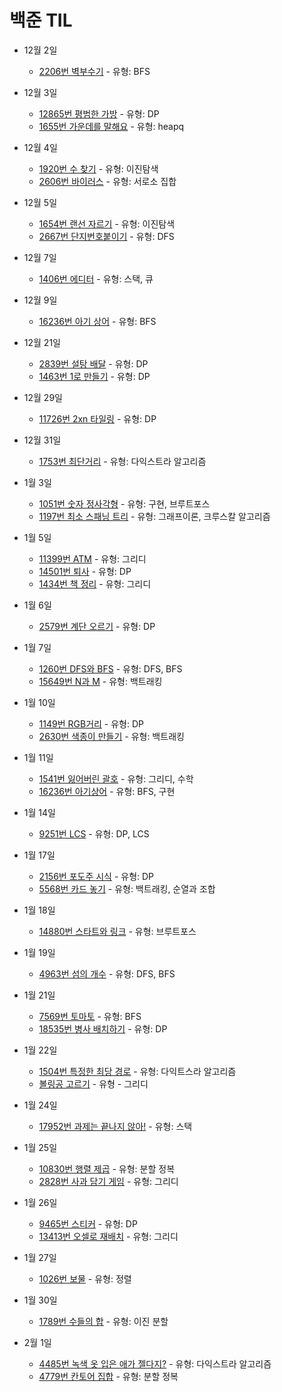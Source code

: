 # 백준 TIL

- 12월 2일

  - [2206번 벽부수기](https://github.com/Taewoong-H/algorithm/blob/main/%EB%B0%B1%EC%A4%80/2206%EB%B2%88%20%EB%B2%BD%20%EB%B6%80%EC%88%98%EA%B3%A0%20%EC%9D%B4%EB%8F%99%ED%95%98%EA%B8%B0.py) - 유형: BFS

- 12월 3일

  - [12865번 평범한 가방](https://github.com/Taewoong-H/algorithm/blob/main/%EB%B0%B1%EC%A4%80/12865%EB%B2%88%20%ED%8F%89%EB%B2%94%ED%95%9C%20%EA%B0%80%EB%B0%A9.py) - 유형: DP
  - [1655번 가운데를 말해요](https://github.com/Taewoong-H/algorithm/blob/main/%EB%B0%B1%EC%A4%80/1655%EB%B2%88%20%EA%B0%80%EC%9A%B4%EB%8D%B0%EB%A5%BC%20%EB%A7%90%ED%95%B4%EC%9A%94.py) - 유형: heapq

- 12월 4일

  - [1920번 수 찾기](https://github.com/Taewoong-H/algorithm/blob/main/%EB%B0%B1%EC%A4%80/1920%EB%B2%88%20%EC%88%98%20%EC%B0%BE%EA%B8%B0.py) - 유형: 이진탐색
  - [2606번 바이러스](https://github.com/Taewoong-H/algorithm/blob/main/%EB%B0%B1%EC%A4%80/2606%EB%B2%88%20%EB%B0%94%EC%9D%B4%EB%9F%AC%EC%8A%A4.py) - 유형: 서로소 집합

- 12월 5일

  - [1654번 랜선 자르기](https://github.com/Taewoong-H/algorithm/blob/main/%EB%B0%B1%EC%A4%80/1654%EB%B2%88%20%EB%9E%9C%EC%84%A0%20%EC%9E%90%EB%A5%B4%EA%B8%B0.py) - 유형: 이진탐색
  - [2667번 단지번호붙이기](https://github.com/Taewoong-H/algorithm/blob/main/%EB%B0%B1%EC%A4%80/2667%EB%B2%88%20%EB%8B%A8%EC%A7%80%EB%B2%88%ED%98%B8%EB%B6%99%EC%9D%B4%EA%B8%B0.py) - 유형: DFS

- 12월 7일

  - [1406번 에디터](https://github.com/Taewoong-H/algorithm/blob/main/%EB%B0%B1%EC%A4%80/1406%EB%B2%88%20%EC%97%90%EB%94%94%ED%84%B0.py) - 유형: 스택, 큐

- 12월 9일

  - [16236번 아기 상어](https://github.com/Taewoong-H/algorithm/blob/main/%EB%B0%B1%EC%A4%80/16236%EB%B2%88%20%EC%95%84%EA%B8%B0%EC%83%81%EC%96%B4.py) - 유형: BFS

- 12월 21일

  - [2839번 설탕 배달](https://github.com/Taewoong-H/algorithm/blob/main/%EB%B0%B1%EC%A4%80/2839%EB%B2%88%20%EC%84%A4%ED%83%95%20%EB%B0%B0%EB%8B%AC.py) - 유형: DP
  - [1463번 1로 만들기](https://github.com/Taewoong-H/algorithm/blob/main/%EB%B0%B1%EC%A4%80/1463%EB%B2%88%201%EB%A1%9C%20%EB%A7%8C%EB%93%A4%EA%B8%B0.py) - 유형: DP

- 12월 29일

  - [11726번 2xn 타일링](https://github.com/Taewoong-H/algorithm/blob/main/%EB%B0%B1%EC%A4%80/11726%EB%B2%88%202xn%20%ED%83%80%EC%9D%BC%EB%A7%81.py) - 유형: DP

- 12월 31일

  - [1753번 최단거리](https://github.com/Taewoong-H/algorithm/blob/main/%EB%B0%B1%EC%A4%80/1753%EB%B2%88%20%EC%B5%9C%EB%8B%A8%EA%B2%BD%EB%A1%9C.py) - 유형: 다익스트라 알고리즘

- 1월 3일

  - [1051번 숫자 정사각형](https://github.com/Taewoong-H/algorithm/blob/main/%EB%B0%B1%EC%A4%80/1051%EB%B2%88%20%EC%88%AB%EC%9E%90%20%EC%A0%95%EC%82%AC%EA%B0%81%ED%98%95.py) - 유형: 구현, 브루트포스
  - [1197번 최소 스패닝 트리](https://github.com/Taewoong-H/algorithm/blob/main/%EB%B0%B1%EC%A4%80/1197%EB%B2%88%20%EC%B5%9C%EC%86%8C%20%EC%8A%A4%ED%8C%A8%EB%8B%9D%20%ED%8A%B8%EB%A6%AC.py) - 유형: 그래프이론, 크루스칼 알고리즘

- 1월 5일

  - [11399번 ATM](https://github.com/Taewoong-H/algorithm/blob/main/%EB%B0%B1%EC%A4%80/11399%EB%B2%88%20ATM.py) - 유형: 그리디
  - [14501번 퇴사](https://github.com/Taewoong-H/algorithm/blob/main/%EB%B0%B1%EC%A4%80/14501%EB%B2%88%20%ED%87%B4%EC%82%AC.py) - 유형: DP
  - [1434번 책 정리](https://github.com/Taewoong-H/algorithm/blob/main/%EB%B0%B1%EC%A4%80/1434%EB%B2%88%20%EC%B1%85%20%EC%A0%95%EB%A6%AC.py) - 유형: 그리디

- 1월 6일

  - [2579번 계단 오르기](https://github.com/Taewoong-H/algorithm/blob/main/%EB%B0%B1%EC%A4%80/2579%EB%B2%88%20%EA%B3%84%EB%8B%A8%EC%98%A4%EB%A5%B4%EA%B8%B0.py) - 유형: DP

- 1월 7일

  - [1260번 DFS와 BFS](https://github.com/Taewoong-H/algorithm/blob/main/%EB%B0%B1%EC%A4%80/1260%EB%B2%88%20DFS%EC%99%80%20BFS.py) - 유형: DFS, BFS
  - [15649번 N과 M](https://github.com/Taewoong-H/algorithm/blob/main/%EB%B0%B1%EC%A4%80/15649%EB%B2%88%20N%EA%B3%BCM.py) - 유형: 백트래킹

- 1월 10일

  - [1149번 RGB거리](https://github.com/Taewoong-H/algorithm/blob/main/%EB%B0%B1%EC%A4%80/1149%EB%B2%88%20RGB%EA%B1%B0%EB%A6%AC.py) - 유형: DP
  - [2630번 색종이 만들기](https://github.com/Taewoong-H/algorithm/blob/main/%EB%B0%B1%EC%A4%80/2630%EB%B2%88%20%EC%83%89%EC%A2%85%EC%9D%B4%20%EB%A7%8C%EB%93%A4%EA%B8%B0.py) - 유형: 백트래킹

- 1월 11일

  - [1541번 잃어버린 괄호](https://github.com/Taewoong-H/algorithm/blob/main/%EB%B0%B1%EC%A4%80/1541%EB%B2%88%20%EC%9E%83%EC%96%B4%EB%B2%84%EB%A6%B0%20%EA%B4%84%ED%98%B8.py) - 유형: 그리디, 수학
  - [16236번 아기상어](https://github.com/Taewoong-H/algorithm/blob/main/%EB%B0%B1%EC%A4%80/16236%EB%B2%88%20%EC%95%84%EA%B8%B0%EC%83%81%EC%96%B4.py) - 유형: BFS, 구현

- 1월 14일

  - [9251번 LCS](https://github.com/Taewoong-H/algorithm/blob/main/%EB%B0%B1%EC%A4%80/9251%EB%B2%88%20LCS.py) - 유형: DP, LCS

- 1월 17일

  - [2156번 포도주 시식](https://github.com/Taewoong-H/algorithm/blob/main/%EB%B0%B1%EC%A4%80/2156%EB%B2%88%20%ED%8F%AC%EB%8F%84%EC%A3%BC%20%EC%8B%9C%EC%8B%9D.py) - 유형: DP
  - [5568번 카드 놓기](https://github.com/Taewoong-H/algorithm/blob/main/%EB%B0%B1%EC%A4%80/5568%EB%B2%88%20%EC%B9%B4%EB%93%9C%20%EB%86%93%EA%B8%B0.py) - 유형: 백트래킹, 순열과 조합

- 1월 18일

  - [14880번 스타트와 링크](https://github.com/Taewoong-H/algorithm/blob/main/%EB%B0%B1%EC%A4%80/14889%EB%B2%88%20%EC%8A%A4%ED%83%80%ED%8A%B8%EC%99%80%20%EB%A7%81%ED%81%AC.py) - 유형: 브루트포스

- 1월 19일

  - [4963번 섬의 개수](https://github.com/Taewoong-H/algorithm/blob/main/%EB%B0%B1%EC%A4%80/4963%EB%B2%88%20%EC%84%AC%EC%9D%98%EA%B0%9C%EC%88%98.py) - 유형: DFS, BFS

- 1월 21일

  - [7569번 토마토](https://github.com/Taewoong-H/algorithm/blob/main/%EB%B0%B1%EC%A4%80/7569%EB%B2%88%20%ED%86%A0%EB%A7%88%ED%86%A0.py) - 유형: BFS
  - [18535번 병사 배치하기](https://github.com/Taewoong-H/algorithm/blob/main/%EB%B0%B1%EC%A4%80/18535%EB%B2%88%20%EB%B3%91%EC%82%AC%20%EB%B0%B0%EC%B9%98%ED%95%98%EA%B8%B0.py) - 유형: DP

- 1월 22일

  - [1504번 특정한 최당 경로](https://github.com/Taewoong-H/algorithm/blob/main/%EB%B0%B1%EC%A4%80/1504%EB%B2%88%20%ED%8A%B9%EC%A0%95%ED%95%9C%20%EC%B5%9C%EB%8B%A8%20%EA%B2%BD%EB%A1%9C.py) - 유형: 다익트스라 알고리즘
  - [볼링공 고르기](https://github.com/Taewoong-H/algorithm/blob/main/%EA%B7%B8%EB%A6%AC%EB%94%94/%EB%B3%BC%EB%A7%81%EA%B3%B5%20%EA%B3%A0%EB%A5%B4%EA%B8%B0.py) - 유형 - 그리디

- 1월 24일

  - [17952번 과제는 끝나지 않아!](https://github.com/Taewoong-H/algorithm/blob/main/%EB%B0%B1%EC%A4%80/17952%EB%B2%88%20%EA%B3%BC%EC%A0%9C%EB%8A%94%20%EB%81%9D%EB%82%98%EC%A7%80%20%EC%95%8A%EC%95%84!.py) - 유형: 스택

- 1월 25일

  - [10830번 행렬 제곱](https://github.com/Taewoong-H/algorithm/blob/main/%EB%B0%B1%EC%A4%80/10830%EB%B2%88%20%ED%96%89%EB%A0%AC%20%EC%A0%9C%EA%B3%B1.py) - 유형: 분할 정복
  - [2828번 사과 담기 게임](https://github.com/Taewoong-H/algorithm/blob/main/%EB%B0%B1%EC%A4%80/2828%EB%B2%88%20%EC%82%AC%EA%B3%BC%20%EB%8B%B4%EA%B8%B0%20%EA%B2%8C%EC%9E%84.py) - 유형: 그리디

- 1월 26일

  - [9465번 스티커](https://github.com/Taewoong-H/algorithm/blob/main/%EB%B0%B1%EC%A4%80/9465%EB%B2%88%20%EC%8A%A4%ED%8B%B0%EC%BB%A4.py) - 유형: DP
  - [13413번 오셀로 재배치](https://github.com/Taewoong-H/algorithm/blob/main/%EB%B0%B1%EC%A4%80/13413%EB%B2%88%20%EC%98%A4%EC%85%80%EB%A1%9C%20%EC%9E%AC%EB%B0%B0%EC%B9%98.py) - 유형: 그리디

- 1월 27일

  - [1026번 보물](https://github.com/Taewoong-H/algorithm/blob/main/%EB%B0%B1%EC%A4%80/1026%EB%B2%88%20%EB%B3%B4%EB%AC%BC.py) - 유형: 정렬

- 1월 30일

  - [1789번 수들의 합](https://github.com/Taewoong-H/algorithm/blob/main/%EB%B0%B1%EC%A4%80/1789%EB%B2%88%20%EC%88%98%EB%93%A4%EC%9D%98%20%ED%95%A9.py) - 유형: 이진 분할
  
- 2월 1일

  - [4485번 녹색 옷 입은 애가 젤다지?]() - 유형: 다익스트라 알고리즘
  - [4779번 칸토어 집합]() - 유형: 분할 정복